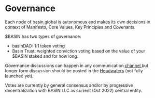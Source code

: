 # Governance

Each node of basin.global is autonomous and makes its own decisions in context of Manifesto, Core Values, Key Principles and Covenants.&#x20;

$BASIN has two types of governance:

* basinDAO:  1:1 token voting
* Basin Trust: weighted conviction voting based on the value of your $BASIN staked and for how long.

Governance discussions can happen in any communication [channel ](../../quick-links/official-links.md)but longer form discussion should be posted in the [Headwaters](https://headwaters.basin.global/) (not fully launched yet).

Votes are currently by general consensus and/or by progressive decentralization with BASIN LLC as current (Oct 2022) central entity.&#x20;
